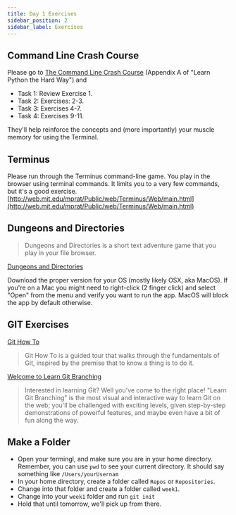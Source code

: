 ```yaml
---
title: Day 1 Exercises
sidebar_position: 2
sidebar_label: Exercises
---
```


## Command Line Crash Course

Please go to [The Command Line Crash Course](https://learnpythonthehardway.org/book/appendixa.html) (Appendix A of "Learn Python the Hard Way") and

* Task 1: Review Exercise 1.
* Task 2: Exercises: 2-3.
* Task 3: Exercises 4-7.
* Task 4: Exercises 9-11.

They'll help reinforce the concepts and (more importantly) your muscle memory for using the Terminal.

## Terminus

Please run through the Terminus command-line game. You play in the browser using terminal commands. It limits you to a very few commands, but it's a good exercise.
[http://web.mit.edu/mprat/Public/web/Terminus/Web/main.html](http://web.mit.edu/mprat/Public/web/Terminus/Web/main.html)

## Dungeons and Directories

> Dungeons and Directories is a short text adventure game that you play in your file browser.

[Dungeons and Directories](https://wheybags.com/dungeons_and_directories/)

Download the proper version for your OS (mostly likely OSX, aka MacOS). If you're on a Mac you might need to right-click (2 finger click) and select "Open" from the menu and verify you want to run the app. MacOS will block the app by default otherwise.

## GIT Exercises

[Git How To](https://githowto.com/setup)

> Git How To is a guided tour that walks through the fundamentals of Git, inspired by the premise that to know a thing is to do it.

[Welcome to Learn Git Branching](https://learngitbranching.js.org/)

> Interested in learning Git? Well you've come to the right place! "Learn Git Branching" is the most visual and interactive way to learn Git on the web; you'll be challenged with exciting levels, given step-by-step demonstrations of powerful features, and maybe even have a bit of fun along the way.

## Make a Folder

* Open your termingl, and make sure you are in your home directory. Remember, you can use `pwd` to see your current directory. It should say something like `/Users/yourUsernam`
* In your home directory, create a folder called `Repos` or `Repositories`.
* Change into that folder and create a folder called `week1`.
* Change into your `week1` folder and run `git init`
* Hold that until tomorrow, we'll pick up from there.
